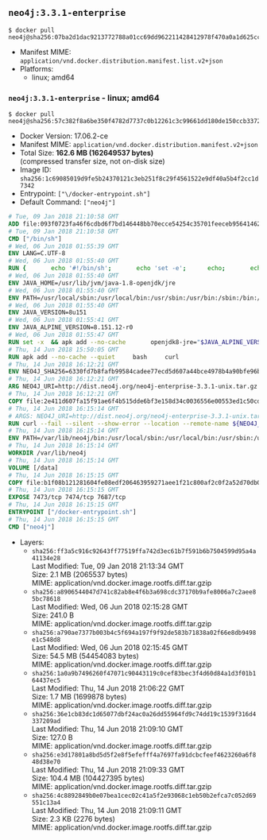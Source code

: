 ## `neo4j:3.3.1-enterprise`

```console
$ docker pull neo4j@sha256:07ba2d1dac9213772788a01cc69dd962211428412978f470a0a1d625cc42ccc3
```

-	Manifest MIME: `application/vnd.docker.distribution.manifest.list.v2+json`
-	Platforms:
	-	linux; amd64

### `neo4j:3.3.1-enterprise` - linux; amd64

```console
$ docker pull neo4j@sha256:57c382f8a6be350f4782d7737c0b12261c3c99661dd180de150ccb33724f1c5a
```

-	Docker Version: 17.06.2-ce
-	Manifest MIME: `application/vnd.docker.distribution.manifest.v2+json`
-	Total Size: **162.6 MB (162649537 bytes)**  
	(compressed transfer size, not on-disk size)
-	Image ID: `sha256:1c69085019d9fe5b24370121c3eb251f8c29f4561522e9df40a5b4f2cc1d7342`
-	Entrypoint: `["\/docker-entrypoint.sh"]`
-	Default Command: `["neo4j"]`

```dockerfile
# Tue, 09 Jan 2018 21:10:58 GMT
ADD file:093f0723fa46f6cdbd6f7bd146448bb70ecce54254c35701feeceb956414622f in / 
# Tue, 09 Jan 2018 21:10:58 GMT
CMD ["/bin/sh"]
# Wed, 06 Jun 2018 01:55:39 GMT
ENV LANG=C.UTF-8
# Wed, 06 Jun 2018 01:55:40 GMT
RUN { 		echo '#!/bin/sh'; 		echo 'set -e'; 		echo; 		echo 'dirname "$(dirname "$(readlink -f "$(which javac || which java)")")"'; 	} > /usr/local/bin/docker-java-home 	&& chmod +x /usr/local/bin/docker-java-home
# Wed, 06 Jun 2018 01:55:40 GMT
ENV JAVA_HOME=/usr/lib/jvm/java-1.8-openjdk/jre
# Wed, 06 Jun 2018 01:55:40 GMT
ENV PATH=/usr/local/sbin:/usr/local/bin:/usr/sbin:/usr/bin:/sbin:/bin:/usr/lib/jvm/java-1.8-openjdk/jre/bin:/usr/lib/jvm/java-1.8-openjdk/bin
# Wed, 06 Jun 2018 01:55:40 GMT
ENV JAVA_VERSION=8u151
# Wed, 06 Jun 2018 01:55:41 GMT
ENV JAVA_ALPINE_VERSION=8.151.12-r0
# Wed, 06 Jun 2018 01:55:47 GMT
RUN set -x 	&& apk add --no-cache 		openjdk8-jre="$JAVA_ALPINE_VERSION" 	&& [ "$JAVA_HOME" = "$(docker-java-home)" ]
# Thu, 14 Jun 2018 15:50:05 GMT
RUN apk add --no-cache --quiet     bash     curl
# Thu, 14 Jun 2018 16:12:21 GMT
ENV NEO4J_SHA256=6330fd7b8fafb99584cadee77ecd5d607a44bce4978b4a90bfe96b4a500a193d NEO4J_TARBALL=neo4j-enterprise-3.3.1-unix.tar.gz NEO4J_EDITION=enterprise
# Thu, 14 Jun 2018 16:12:21 GMT
ARG NEO4J_URI=http://dist.neo4j.org/neo4j-enterprise-3.3.1-unix.tar.gz
# Thu, 14 Jun 2018 16:12:21 GMT
COPY file:2e411d607fa15f91ae6f4b515dde6bf3e158d34c0036556e00553ed1c50cd63d in /tmp/ 
# Thu, 14 Jun 2018 16:15:14 GMT
# ARGS: NEO4J_URI=http://dist.neo4j.org/neo4j-enterprise-3.3.1-unix.tar.gz
RUN curl --fail --silent --show-error --location --remote-name ${NEO4J_URI}     && echo "${NEO4J_SHA256}  ${NEO4J_TARBALL}" | sha256sum -csw -     && tar --extract --file ${NEO4J_TARBALL} --directory /var/lib     && mv /var/lib/neo4j-* /var/lib/neo4j     && rm ${NEO4J_TARBALL}     && mv /var/lib/neo4j/data /data     && ln -s /data /var/lib/neo4j/data     && apk del curl
# Thu, 14 Jun 2018 16:15:14 GMT
ENV PATH=/var/lib/neo4j/bin:/usr/local/sbin:/usr/local/bin:/usr/sbin:/usr/bin:/sbin:/bin:/usr/lib/jvm/java-1.8-openjdk/jre/bin:/usr/lib/jvm/java-1.8-openjdk/bin
# Thu, 14 Jun 2018 16:15:14 GMT
WORKDIR /var/lib/neo4j
# Thu, 14 Jun 2018 16:15:14 GMT
VOLUME [/data]
# Thu, 14 Jun 2018 16:15:15 GMT
COPY file:b1f08b121281604fe08edf206463959271aee1f21c800af2c0f2a52d70db0f3e in /docker-entrypoint.sh 
# Thu, 14 Jun 2018 16:15:15 GMT
EXPOSE 7473/tcp 7474/tcp 7687/tcp
# Thu, 14 Jun 2018 16:15:15 GMT
ENTRYPOINT ["/docker-entrypoint.sh"]
# Thu, 14 Jun 2018 16:15:15 GMT
CMD ["neo4j"]
```

-	Layers:
	-	`sha256:ff3a5c916c92643ff77519ffa742d3ec61b7f591b6b7504599d95a4a41134e28`  
		Last Modified: Tue, 09 Jan 2018 21:13:34 GMT  
		Size: 2.1 MB (2065537 bytes)  
		MIME: application/vnd.docker.image.rootfs.diff.tar.gzip
	-	`sha256:a8906544047d741c82ab8e4f6b3a698cdc37170b9afe8006a7c2aee85bc78618`  
		Last Modified: Wed, 06 Jun 2018 02:15:28 GMT  
		Size: 241.0 B  
		MIME: application/vnd.docker.image.rootfs.diff.tar.gzip
	-	`sha256:a790ae7377b003b4c5f694a197f9f92de583b71838a02f66e8db9498e1c548d8`  
		Last Modified: Wed, 06 Jun 2018 02:15:45 GMT  
		Size: 54.5 MB (54454083 bytes)  
		MIME: application/vnd.docker.image.rootfs.diff.tar.gzip
	-	`sha256:1a0a9b7496260f47071c90443119c0cef83bec3f4d60d84a1d3f01b164437ec5`  
		Last Modified: Thu, 14 Jun 2018 21:06:22 GMT  
		Size: 1.7 MB (1699878 bytes)  
		MIME: application/vnd.docker.image.rootfs.diff.tar.gzip
	-	`sha256:36e1cb83dc1d65077dbf24ac0a26dd55964fd9c74dd19c1539f316d4337209ad`  
		Last Modified: Thu, 14 Jun 2018 21:09:10 GMT  
		Size: 127.0 B  
		MIME: application/vnd.docker.image.rootfs.diff.tar.gzip
	-	`sha256:e3d17801a8bd5d5f2e8f5efefff4a7697fa91dcbcfeef4623260a6f848d38e70`  
		Last Modified: Thu, 14 Jun 2018 21:09:33 GMT  
		Size: 104.4 MB (104427395 bytes)  
		MIME: application/vnd.docker.image.rootfs.diff.tar.gzip
	-	`sha256:4c8892849b0e07bea1cec02c41a5f2e93068c1eb50b2efca7c052d69551c13a4`  
		Last Modified: Thu, 14 Jun 2018 21:09:11 GMT  
		Size: 2.3 KB (2276 bytes)  
		MIME: application/vnd.docker.image.rootfs.diff.tar.gzip
